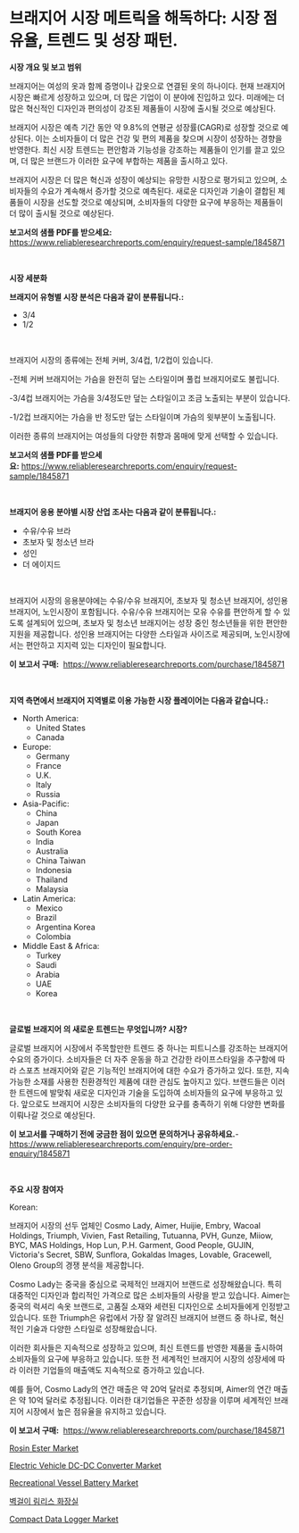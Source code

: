 <p><h1>브래지어 시장 메트릭을 해독하다: 시장 점유율, 트렌드 및 성장 패턴.</h1></p><p><strong>시장 개요 및 보고 범위</strong></p>
<p><p>브래지어는 여성의 옷과 함께 증명이나 갑옷으로 연결된 옷의 하나이다. 현재 브래지어 시장은 빠르게 성장하고 있으며, 더 많은 기업이 이 분야에 진입하고 있다. 미래에는 더 많은 혁신적인 디자인과 편의성이 강조된 제품들이 시장에 출시될 것으로 예상된다.</p><p>브래지어 시장은 예측 기간 동안 약 9.8%의 연평균 성장률(CAGR)로 성장할 것으로 예상된다. 이는 소비자들이 더 많은 건강 및 편의 제품을 찾으며 시장이 성장하는 경향을 반영한다. 최신 시장 트렌드는 편안함과 기능성을 강조하는 제품들이 인기를 끌고 있으며, 더 많은 브랜드가 이러한 요구에 부합하는 제품을 출시하고 있다.</p><p>브래지어 시장은 더 많은 혁신과 성장이 예상되는 유망한 시장으로 평가되고 있으며, 소비자들의 수요가 계속해서 증가할 것으로 예측된다. 새로운 디자인과 기술이 결합된 제품들이 시장을 선도할 것으로 예상되며, 소비자들의 다양한 요구에 부응하는 제품들이 더 많이 출시될 것으로 예상된다.</p></p>
<p><strong>보고서의 샘플 PDF를 받으세요:</strong> <a href="https://www.reliableresearchreports.com/enquiry/request-sample/1845871">https://www.reliableresearchreports.com/enquiry/request-sample/1845871</a></p>
<p>&nbsp;</p>
<p><strong>시장 세분화</strong></p>
<p><strong>브래지어 유형별 시장 분석은 다음과 같이 분류됩니다.:</strong></p>
<p><ul><li>3/4</li><li>1/2</li></ul></p>
<p>&nbsp;</p>
<p><p>브래지어 시장의 종류에는 전체 커버, 3/4컵, 1/2컵이 있습니다. </p><p>-전체 커버 브래지어는 가슴을 완전히 덮는 스타일이며 풀컵 브래지어로도 불립니다. </p><p>-3/4컵 브래지어는 가슴을 3/4정도만 덮는 스타일이고 조금 노출되는 부분이 있습니다. </p><p>-1/2컵 브래지어는 가슴을 반 정도만 덮는 스타일이며 가슴의 윗부분이 노출됩니다. </p><p>이러한 종류의 브래지어는 여성들의 다양한 취향과 몸매에 맞게 선택할 수 있습니다.</p></p>
<p><strong>보고서의 샘플 PDF를 받으세요:</strong>&nbsp;<a href="https://www.reliableresearchreports.com/enquiry/request-sample/1845871">https://www.reliableresearchreports.com/enquiry/request-sample/1845871</a></p>
<p>&nbsp;</p>
<p><strong> 브래지어 응용 분야별 시장 산업 조사는 다음과 같이 분류됩니다.:</strong></p>
<p><ul><li>수유/수유 브라</li><li>초보자 및 청소년 브라</li><li>성인</li><li>더 에이지드</li></ul></p>
<p>&nbsp;</p>
<p><p>브래지어 시장의 응용분야에는 수유/수유 브래지어, 초보자 및 청소년 브래지어, 성인용 브래지어, 노인시장이 포함됩니다. 수유/수유 브래지어는 모유 수유를 편안하게 할 수 있도록 설계되어 있으며, 초보자 및 청소년 브래지어는 성장 중인 청소년들을 위한 편안한 지원을 제공합니다. 성인용 브래지어는 다양한 스타일과 사이즈로 제공되며, 노인시장에서는 편안하고 지지력 있는 디자인이 필요합니다.</p></p>
<p><strong>이 보고서 구매:</strong>&nbsp; <a href="https://www.reliableresearchreports.com/purchase/1845871">https://www.reliableresearchreports.com/purchase/1845871</a></p>
<p>&nbsp;</p>
<p><strong>지역 측면에서 브래지어 지역별로 이용 가능한 시장 플레이어는 다음과 같습니다.:</strong></p>
<p><ul>
    <li>
        North America:
        <ul>
            <li>United States</li>
            <li>Canada</li>
        </ul>
    </li>
    <li>
        Europe:
        <ul>
            <li>Germany</li>
            <li>France</li>
            <li>U.K.</li>
            <li>Italy</li>
            <li>Russia</li>
        </ul>
    </li>
    <li>
        Asia-Pacific:
        <ul>
            <li>China</li>
            <li>Japan</li>
            <li>South Korea</li>
            <li>India</li>
            <li>Australia</li>
            <li>China Taiwan</li>
            <li>Indonesia</li>
            <li>Thailand</li>
            <li>Malaysia</li>
        </ul>
    </li>
    <li>
        Latin America:
        <ul>
            <li>Mexico</li>
            <li>Brazil</li>
            <li>Argentina Korea</li>
            <li>Colombia</li>
        </ul>
    </li>
    <li>
        Middle East & Africa:
        <ul>
            <li>Turkey</li>
            <li>Saudi</li>
            <li>Arabia</li>
            <li>UAE</li>
            <li>Korea</li>
        </ul>
    </li>
    </ul></p>
<p>&nbsp;</p>
<p><strong>글로벌 브래지어 의 새로운 트렌드는 무엇입니까? 시장?</strong></p>
<p><p>글로벌 브래지어 시장에서 주목할만한 트렌드 중 하나는 피트니스를 강조하는 브래지어 수요의 증가이다. 소비자들은 더 자주 운동을 하고 건강한 라이프스타일을 추구함에 따라 스포츠 브래지어와 같은 기능적인 브래지어에 대한 수요가 증가하고 있다. 또한, 지속 가능한 소재를 사용한 친환경적인 제품에 대한 관심도 높아지고 있다. 브랜드들은 이러한 트렌드에 발맞춰 새로운 디자인과 기술을 도입하여 소비자들의 요구에 부응하고 있다. 앞으로도 브래지어 시장은 소비자들의 다양한 요구를 충족하기 위해 다양한 변화를 이뤄나갈 것으로 예상된다.</p></p>
<p><strong>이 보고서를 구매하기 전에 궁금한 점이 있으면 문의하거나 공유하세요.</strong>- <a href="https://www.reliableresearchreports.com/enquiry/pre-order-enquiry/1845871">https://www.reliableresearchreports.com/enquiry/pre-order-enquiry/1845871</a></p>
<p>&nbsp;</p>
<p><strong>주요 시장 참여자</strong></p>
<p><p>Korean:</p><p>브래지어 시장의 선두 업체인 Cosmo Lady, Aimer, Huijie, Embry, Wacoal Holdings, Triumph, Vivien, Fast Retailing, Tutuanna, PVH, Gunze, Miiow, BYC, MAS Holdings, Hop Lun, P.H. Garment, Good People, GUJIN, Victoria's Secret, SBW, Sunflora, Gokaldas Images, Lovable, Gracewell, Oleno Group의 경쟁 분석을 제공합니다.</p><p>Cosmo Lady는 중국을 중심으로 국제적인 브래지어 브랜드로 성장해왔습니다. 특히 대중적인 디자인과 합리적인 가격으로 많은 소비자들의 사랑을 받고 있습니다. Aimer는 중국의 럭셔리 속옷 브랜드로, 고품질 소재와 세련된 디자인으로 소비자들에게 인정받고 있습니다. 또한 Triumph은 유럽에서 가장 잘 알려진 브래지어 브랜드 중 하나로, 혁신적인 기술과 다양한 스타일로 성장해왔습니다.</p><p>이러한 회사들은 지속적으로 성장하고 있으며, 최신 트렌드를 반영한 제품을 출시하여 소비자들의 요구에 부응하고 있습니다. 또한 전 세계적인 브래지어 시장의 성장세에 따라 이러한 기업들의 매출액도 지속적으로 증가하고 있습니다.</p><p>예를 들어, Cosmo Lady의 연간 매출은 약 20억 달러로 추정되며, Aimer의 연간 매출은 약 10억 달러로 추정됩니다. 이러한 대기업들은 꾸준한 성장을 이루며 세계적인 브래지어 시장에서 높은 점유율을 유지하고 있습니다.</p></p>
<p><strong>이 보고서 구매:</strong>&nbsp;&nbsp;<a href="https://www.reliableresearchreports.com/purchase/1845871">https://www.reliableresearchreports.com/purchase/1845871</a></p>
<p><p><a href="https://github.com/RoccoManning/Market-Research-Report-List-4/blob/main/rosin-ester-market.md">Rosin Ester Market</a></p><p><a href="https://view.publitas.com/reportprime-1/electric-vehicle-dc-dc-converter-market-size-share-trends-analysis-report-by-material-by-type-by-end-user-by-region-and-segment-forecasts-2023-2030/">Electric Vehicle DC-DC Converter Market</a></p><p><a href="https://sudsy-motorcycle-bbc.notion.site/Global-Recreational-Vessel-Battery-Market-by-Types-Applications-and-Major-Players-with-Regional-G-602d5df5adaf4cd38942c3e368f0ddf2">Recreational Vessel Battery Market</a></p><p><a href="https://github.com/lzrvbyqzftro57/Market-Research-Report-List-1/blob/main/3071186190700.md">벽걸이 림리스 화장실</a></p><p><a href="https://issuu.com/reportprime-2/docs/compact-data-logger-market-size-2030.pptx">Compact Data Logger Market</a></p></p>

